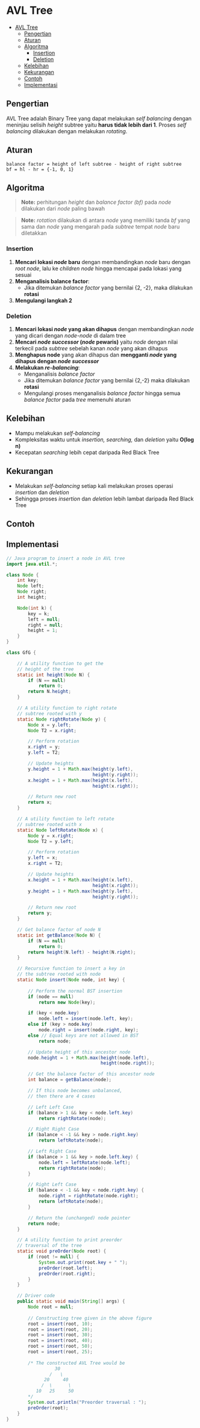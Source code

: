 # AVL Tree
- [AVL Tree](#avl-tree)
  - [Pengertian](#pengertian)
  - [Aturan](#aturan)
  - [Algoritma](#algoritma)
    - [Insertion](#insertion)
    - [Deletion](#deletion)
  - [Kelebihan](#kelebihan)
  - [Kekurangan](#kekurangan)
  - [Contoh](#contoh)
  - [Implementasi](#implementasi)

## Pengertian
AVL Tree adalah Binary Tree yang dapat melakukan *self balancing* dengan meninjau selisih *height* subtree yaitu **harus tidak lebih dari 1**. Proses *self balancing* dilakukan dengan melakukan *rotating*.

## Aturan
```
balance factor = height of left subtree - height of right subtree
bf = hl - hr = {-1, 0, 1}
```

## Algoritma
>**Note:** perhitungan *height* dan *balance factor (bf)* pada *node* dilakukan dari *node* paling bawah

>**Note:** *rotation* dilakukan di antara *node* yang memiliki tanda *bf* yang sama dan *node* yang mengarah pada *subtree* tempat *node* baru diletakkan

### Insertion
1. **Mencari lokasi *node* baru** dengan membandingkan *node* baru dengan *root node*, lalu ke *children node* hingga mencapai pada lokasi yang sesuai
2. **Menganalisis balance factor**:
   - Jika ditemukan *balance factor* yang bernilai {2, -2}, maka dilakukan **rotasi**
3. **Mengulangi langkah 2**

### Deletion
1. **Mencari lokasi *node* yang akan dihapus** dengan membandingkan *node* yang dicari dengan *node-node* di dalam tree
2. **Mencari *node successor* (*node* pewaris)** yaitu *node* dengan nilai terkecil pada *subtree* sebelah kanan *node* yang akan dihapus
3. **Menghapus node** yang akan dihapus dan **mengganti *node* yang dihapus dengan *node successor***
4. **Melakukan *re-balancing***:
   - Menganalisis *balance factor*
   - Jika ditemukan *balance factor* yang bernilai {2,-2} maka dilakukan **rotasi**
   - Mengulangi proses menganalisis *balance factor* hingga semua *balance factor* pada *tree* memenuhi aturan

## Kelebihan
- Mampu melakukan *self-balancing*
- Kompleksitas waktu untuk *insertion, searching,* dan *deletion* yaitu **O(log n)**
- Kecepatan *searching* lebih cepat daripada Red Black Tree
## Kekurangan
- Melakukan *self-balancing* setiap kali melakukan proses operasi *insertion* dan *deletion*
- Sehingga proses *insertion* dan *deletion* lebih lambat daripada Red Black Tree
## Contoh

## Implementasi
```java
// Java program to insert a node in AVL tree 
import java.util.*;

class Node { 
    int key; 
    Node left; 
    Node right; 
    int height; 

    Node(int k) { 
        key = k; 
        left = null; 
        right = null; 
        height = 1; 
    }
} 

class GfG {

    // A utility function to get the
    // height of the tree 
    static int height(Node N) { 
        if (N == null) 
            return 0; 
        return N.height; 
    } 

    // A utility function to right rotate
    // subtree rooted with y 
    static Node rightRotate(Node y) { 
        Node x = y.left; 
        Node T2 = x.right; 

        // Perform rotation 
        x.right = y; 
        y.left = T2; 

        // Update heights 
        y.height = 1 + Math.max(height(y.left), 
                                height(y.right)); 
        x.height = 1 + Math.max(height(x.left), 
                                height(x.right)); 

        // Return new root 
        return x; 
    } 

    // A utility function to left rotate 
    // subtree rooted with x 
    static Node leftRotate(Node x) { 
        Node y = x.right; 
        Node T2 = y.left; 

        // Perform rotation 
        y.left = x; 
        x.right = T2; 

        // Update heights 
        x.height = 1 + Math.max(height(x.left),
                                height(x.right)); 
        y.height = 1 + Math.max(height(y.left), 
                                height(y.right)); 

        // Return new root 
        return y; 
    } 

    // Get balance factor of node N 
    static int getBalance(Node N) { 
        if (N == null) 
            return 0; 
        return height(N.left) - height(N.right); 
    } 

    // Recursive function to insert a key in
    // the subtree rooted with node 
    static Node insert(Node node, int key) { 
      
        // Perform the normal BST insertion
        if (node == null) 
            return new Node(key); 

        if (key < node.key) 
            node.left = insert(node.left, key); 
        else if (key > node.key) 
            node.right = insert(node.right, key); 
        else // Equal keys are not allowed in BST 
            return node; 

        // Update height of this ancestor node 
        node.height = 1 + Math.max(height(node.left), 
                                   height(node.right)); 

        // Get the balance factor of this ancestor node 
        int balance = getBalance(node); 

        // If this node becomes unbalanced,
        // then there are 4 cases 

        // Left Left Case 
        if (balance > 1 && key < node.left.key) 
            return rightRotate(node); 

        // Right Right Case 
        if (balance < -1 && key > node.right.key) 
            return leftRotate(node); 

        // Left Right Case 
        if (balance > 1 && key > node.left.key) { 
            node.left = leftRotate(node.left); 
            return rightRotate(node); 
        } 

        // Right Left Case 
        if (balance < -1 && key < node.right.key) { 
            node.right = rightRotate(node.right); 
            return leftRotate(node); 
        } 

        // Return the (unchanged) node pointer 
        return node; 
    } 

    // A utility function to print preorder 
    // traversal of the tree 
    static void preOrder(Node root) { 
        if (root != null) { 
            System.out.print(root.key + " "); 
            preOrder(root.left); 
            preOrder(root.right); 
        } 
    } 

    // Driver code 
    public static void main(String[] args) { 
        Node root = null; 
        
        // Constructing tree given in the above figure 
        root = insert(root, 10); 
        root = insert(root, 20); 
        root = insert(root, 30); 
        root = insert(root, 40); 
        root = insert(root, 50); 
        root = insert(root, 25); 
        
        /* The constructed AVL Tree would be 
                  30 
                /   \ 
              20     40 
             /  \      \ 
           10   25     50 
        */
        System.out.println("Preorder traversal : "); 
        preOrder(root); 
    } 
}
```